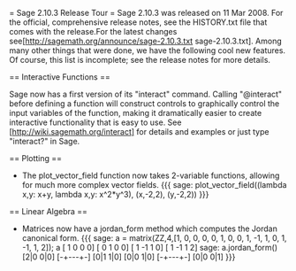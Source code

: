 = Sage 2.10.3 Release Tour =
Sage 2.10.3 was released on 11 Mar 2008. For the official, comprehensive release notes, see the HISTORY.txt file that comes with the release.For the latest changes see[http://sagemath.org/announce/sage-2.10.3.txt sage-2.10.3.txt]. Among many other things that were done, we have the following cool new features. Of course, this list is incomplete; see the release notes for more details.

== Interactive Functions ==

Sage now has a first version of its "interact" command.  Calling "@interact" before defining a function will construct controls to graphically control the input variables of the function, making it dramatically easier to create interactive functionality that is easy to use.  See [http://wiki.sagemath.org/interact] for details and examples or just type "interact?" in Sage.

== Plotting ==

 * The plot_vector_field function now takes 2-variable functions, allowing for much more complex vector fields.
{{{
sage: plot_vector_field((lambda x,y: x+y, lambda x,y: x^2*y^3), (x,-2,2), (y,-2,2))
}}}

== Linear Algebra ==

 * Matrices now have a jordan_form method which computes the Jordan canonical form.
{{{
sage: a = matrix(ZZ,4,[1, 0, 0, 0, 0, 1, 0, 0, 1, -1, 1, 0, 1, -1, 1, 2]); a
[ 1  0  0  0]
[ 0  1  0  0]
[ 1 -1  1  0]
[ 1 -1  1  2]
sage: a.jordan_form()
[2|0 0|0]
[-+---+-]
[0|1 1|0]
[0|0 1|0]
[-+---+-]
[0|0 0|1]
}}}
